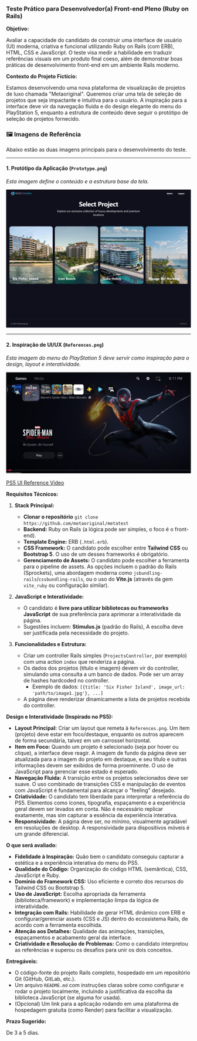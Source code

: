 ### **Teste Prático para Desenvolvedor(a) Front-end Pleno (Ruby on Rails)**

**Objetivo:**

Avaliar a capacidade do candidato de construir uma interface de usuário (UI) moderna, criativa e funcional utilizando Ruby on Rails (com ERB), HTML, CSS e JavaScript. O teste visa medir a habilidade em traduzir referências visuais em um produto final coeso, além de demonstrar boas práticas de desenvolvimento front-end em um ambiente Rails moderno.

**Contexto do Projeto Fictício:**

Estamos desenvolvendo uma nova plataforma de visualização de projetos de luxo chamada "Metaoriginal". Queremos criar uma tela de seleção de projetos que seja impactante e intuitiva para o usuário. A inspiração para a interface deve vir da navegação fluida e do design elegante do menu do PlayStation 5, enquanto a estrutura de conteúdo deve seguir o protótipo de seleção de projetos fornecido.

### 🖼️ Imagens de Referência

Abaixo estão as duas imagens principais para o desenvolvimento do teste.

---

#### 1. Protótipo da Aplicação (`Prototype.png`)
*Esta imagem define o conteúdo e a estrutura base da tela.*

![Protótipo da Aplicação](./docs/images/Prototype.png)

---

#### 2. Inspiração de UI/UX (`References.png`)
*Esta imagem do menu do PlayStation 5 deve servir como inspiração para o design, layout e interatividade.*

![Inspiração de UI/UX](./docs/images/References.png)

[PS5 UI Reference Video](https://youtu.be/SFzjeVNOo68?si=uK2lk1pfy71VwX4C&t=320)

**Requisitos Técnicos:**

1.  **Stack Principal:**
    *   **Clonar o repositório** `git clone https://github.com/metaoriginal/metatest`
    *   **Backend:** Ruby on Rails (a lógica pode ser simples, o foco é o front-end).
    *   **Template Engine:** ERB (`.html.erb`).
    *   **CSS Framework:** O candidato pode escolher entre **Tailwind CSS** ou **Bootstrap 5**. O uso de um desses frameworks é obrigatório.
    *   **Gerenciamento de Assets:** O candidato pode escolher a ferramenta para o pipeline de assets. As opções incluem o padrão do Rails (Sprockets), uma abordagem moderna como `jsbundling-rails`/`cssbundling-rails`, ou o uso do **Vite.js** (através da gem `vite_ruby` ou configuração similar).

3.  **JavaScript e Interatividade:**
    *   O candidato é **livre para utilizar bibliotecas ou frameworks JavaScript** de sua preferência para aprimorar a interatividade da página.
    *   Sugestões incluem: **Stimulus.js** (padrão do Rails), A escolha deve ser justificada pela necessidade do projeto.

4.  **Funcionalidades e Estrutura:**
    *   Criar um controller Rails simples (`ProjectsController`, por exemplo) com uma action `index` que renderiza a página.
    *   Os dados dos projetos (título e imagem) devem vir do controller, simulando uma consulta a um banco de dados. Pode ser um array de hashes hardcoded no controller.
        *   Exemplo de dados: `[{title: 'Six Fisher Island', image_url: 'path/to/image1.jpg'}, ...]`
    *   A página deve renderizar dinamicamente a lista de projetos recebida do controller.

**Design e Interatividade (Inspirado no PS5):**

*   **Layout Principal:** Criar um layout que remeta à `References.png`. Um item (projeto) deve estar em foco/destaque, enquanto os outros aparecem de forma secundária, talvez em um carrossel horizontal.
*   **Item em Foco:** Quando um projeto é selecionado (seja por hover ou clique), a interface deve reagir. A imagem de fundo da página deve ser atualizada para a imagem do projeto em destaque, e seu título e outras informações devem ser exibidos de forma proeminente. O uso de JavaScript para gerenciar esse estado é esperado.
*   **Navegação Fluida:** A transição entre os projetos selecionados deve ser suave. O uso combinado de transições CSS e manipulação de eventos com JavaScript é fundamental para alcançar o "feeling" desejado.
*   **Criatividade:** O candidato tem liberdade para interpretar a referência do PS5. Elementos como ícones, tipografia, espaçamento e a experiência geral devem ser levados em conta. Não é necessário replicar exatamente, mas sim capturar a essência da experiência interativa.
*   **Responsividade:** A página deve ser, no mínimo, visualmente agradável em resoluções de desktop. A responsividade para dispositivos móveis é um grande diferencial.

**O que será avaliado:**

*   **Fidelidade à Inspiração:** Quão bem o candidato conseguiu capturar a estética e a experiência interativa do menu do PS5.
*   **Qualidade do Código:** Organização do código HTML (semântica), CSS, JavaScript e Ruby.
*   **Domínio do Framework CSS:** Uso eficiente e correto dos recursos do Tailwind CSS ou Bootstrap 5.
*   **Uso de JavaScript:** Escolha apropriada da ferramenta (biblioteca/framework) e implementação limpa da lógica de interatividade.
*   **Integração com Rails:** Habilidade de gerar HTML dinâmico com ERB e configurar/gerenciar assets (CSS e JS) dentro do ecossistema Rails, de acordo com a ferramenta escolhida.
*   **Atenção aos Detalhes:** Qualidade das animações, transições, espaçamentos e acabamento geral da interface.
*   **Criatividade e Resolução de Problemas:** Como o candidato interpretou as referências e superou os desafios para unir os dois conceitos.

**Entregáveis:**

*   O código-fonte do projeto Rails completo, hospedado em um repositório Git (GitHub, GitLab, etc.).
*   Um arquivo `README.md` com instruções claras sobre como configurar e rodar o projeto localmente, incluindo a justificativa da escolha da biblioteca JavaScript (se alguma for usada).
*   (Opcional) Um link para a aplicação rodando em uma plataforma de hospedagem gratuita (como Render) para facilitar a visualização.

**Prazo Sugerido:**

De 3 a 5 dias.
